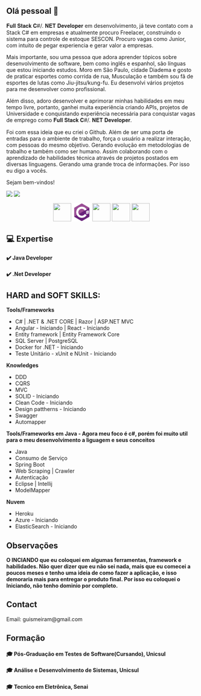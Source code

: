 ## Olá pessoal 👋

𝐅𝐮𝐥𝐥 𝐒𝐭𝐚𝐜𝐤 𝐂#/. 𝐍𝐄𝐓 𝐃𝐞𝐯𝐞𝐥𝐨𝐩𝐞𝐫 em desenvolvimento, já teve contato com a Stack C# em empresas e atualmente procuro Freelacer,  construindo o sistema para controle de estoque SESCON. Procuro vagas como Junior, com intuito de pegar experiencia e gerar valor a empresas.  

 
Mais importante, sou uma pessoa que adora aprender tópicos sobre desenvolvimento de software, bem como inglês e espanhol, são línguas que estou iniciando estudos. Moro em São Paulo, cidade Diadema e gosto de praticar esportes como corrida de rua, Musculação e também sou fã de esportes de lutas como Jiu-jitsu/kung-fu. Eu desenvolvi vários projetos para me desenvolver como profissional. 
 
Além disso, adoro desenvolver e aprimorar minhas habilidades em meu tempo livre, portanto, ganhei muita experiência criando APIs, projetos de Universidade e conquistando experiência necessária para conquistar vagas de emprego como 𝐅𝐮𝐥𝐥 𝐒𝐭𝐚𝐜𝐤 𝐂#/. 𝐍𝐄𝐓 𝐃𝐞𝐯𝐞𝐥𝐨𝐩𝐞𝐫. 
 
Foi com essa ideia que eu criei o Github. Além de ser uma porta de entradas para o ambiente de trabalho, força o usuário a realizar interação, com pessoas do mesmo objetivo. Gerando evolução em metodologias de trabalho e também como ser humano. Assim colaborando com o aprendizado de habilidades técnica através de projetos postados em diversas linguagens. Gerando uma grande troca de informações. Por isso eu digo a vocês. 
 
Sejam bem-vindos!  <br>

<p><div>
  <img height="180em" src="https://github-readme-stats.vercel.app/api?username=guismeiram&show_icons=true&theme=highcontrast&include_all_commits=true&count_private=true"/>
  <img height="180em" src="https://github-readme-stats.vercel.app/api/top-langs/?username=guismeiram&layout=compact&langs_count=7&theme=highcontrast"/>
</div></p>

<div style="text-align: center">
   <img height="48" width="48" src="https://cdn.jsdelivr.net/gh/devicons/devicon/icons/dotnetcore/dotnetcore-original.svg" />
   <img height="48" width="48" src="https://raw.githubusercontent.com/devicons/devicon/master/icons/csharp/csharp-original.svg">
   <img height="48" width="48" src="https://img.icons8.com/color/48/000000/microsoft-sql-server.png"/>
   <img height="48" width="48" src="https://cdn.jsdelivr.net/gh/devicons/devicon/icons/postgresql/postgresql-original.svg" />
   <img height="48" width="48" src="https://cdn.jsdelivr.net/gh/devicons/devicon/icons/git/git-plain.svg" /> 
</div>

##  💻 Expertise
#### <p>✔️ Java Developer</p>
#### <p>✔️ .Net Developer</p>

## HARD and SOFT SKILLS:

<b>Tools/Frameworks</b>
<ul>
  <li>C# | .NET & .NET CORE | Razor | ASP.NET MVC </li>
  <li>Angular - Iniciando | React - Iniciando</li>
  <li>Entity framework | Entity Framework Core</li>
  <li>SQL Server | PostgreSQL  </li> 
  <li>Docker for .NET - Iniciando</li>
  <li>Teste Unitário - xUnit e NUnit - Iniciando</li>
</ul>

<b>Knowledges</b>
<ul>
  <li>DDD</li>
  <li>CQRS</li>
  <li>MVC</li>
  <li>SOLID - Iniciando</li>
  <li>Clean Code - Iniciando</li>
  <li>Design pattherns - Iniciando</li> 
  <li>Swagger</li>
  <li>Automapper</li>
</ul>

<b>Tools/Frameworks em Java - Agora meu foco é c#, porém foi muito util para o meu desenvolvimento a liguagem e seus conceitos</b>
<ul>
  <li>Java </li>
  <li>Consumo de Serviço </li>
  <li>Spring Boot </li>
  <li>Web Scraping | Crawler </li> 
  <li>Autenticação</li>
  <li>Eclipse | Intellij</li>
  <li>ModelMapper</li>
</ul>

<b>Nuvem</b>
<ul>
   <li>Heroku</li>
   <li>Azure - Iniciando</li>
   <li>ElasticSearch - Iniciando</li>
</ul>

## Observações
<b>O INCIANDO que eu coloquei em algumas ferramentas, framework e habilidades. Não quer dizer que eu não sei nada, mais que eu comecei a 
poucos meses e tenho uma ideia de como fazer a aplicação, e isso demoraria mais para entregar o produto final. Por isso eu coloquei o Iniciando,
não tenho dominio por completo.</b><br>

## Contact
   <p>Email: guismeiram@gmail.com</p>

## Formação
#### 🎓 Pós-Graduação em Testes de Software(Cursando), Unicsul
#### 🎓 Análise e Desenvolvimento de Sistemas, Unicsul
#### 🎓 Tecnico em Eletrônica, Senai
